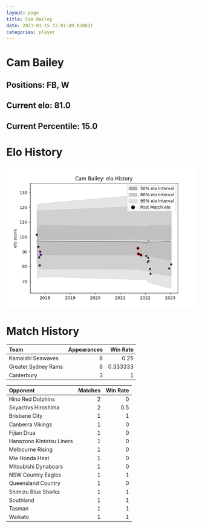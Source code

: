 ```yaml
---  
layout: page  
title: Cam Bailey  
date: 2023-01-15 12:01:49.838821  
categories: player  
---
```

# Cam Bailey

## Positions: FB, W

## Current elo: 81.0

## Current Percentile: 15.0

# Elo History


![elo history](history_CamBailey.png)
# Match History


| Team                |   Appearances |   Win Rate |
|:--------------------|--------------:|-----------:|
| Kamaishi Seawaves   |             8 |   0.25     |
| Greater Sydney Rams |             6 |   0.333333 |
| Canterbury          |             3 |   1        |

| Opponent                 |   Matches |   Win Rate |
|:-------------------------|----------:|-----------:|
| Hino Red Dolphins        |         2 |        0   |
| Skyactivs Hiroshima      |         2 |        0.5 |
| Brisbane City            |         1 |        1   |
| Canberra Vikings         |         1 |        0   |
| Fijian Drua              |         1 |        0   |
| Hanazono Kintetsu Liners |         1 |        0   |
| Melbourne Rising         |         1 |        0   |
| Mie Honda Heat           |         1 |        0   |
| Mitsubishi Dynaboars     |         1 |        0   |
| NSW Country Eagles       |         1 |        1   |
| Queensland Country       |         1 |        0   |
| Shimizu Blue Sharks      |         1 |        1   |
| Southland                |         1 |        1   |
| Tasman                   |         1 |        1   |
| Waikato                  |         1 |        1   |